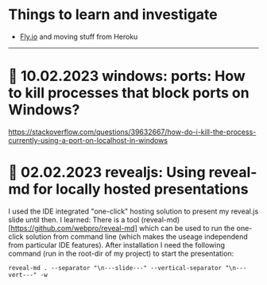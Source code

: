 # Things to learn and investigate
- [Fly.io](https://fly.io/) and moving stuff from Heroku

---
# 📅 10.02.2023 windows: ports: How to kill processes that block ports on Windows?
https://stackoverflow.com/questions/39632667/how-do-i-kill-the-process-currently-using-a-port-on-localhost-in-windows

# 📅 02.02.2023 revealjs: Using reveal-md for locally hosted presentations
I used the IDE integrated "one-click" hosting solution to present my reveal.js slide until then.
I learned: There is a tool (reveal-md)[https://github.com/webpro/reveal-md] which can be used to run the one-click solution from command line (which makes the useage independend from particular IDE features).
After installation I need the following command (run in the root-dir of my project) to start the presentation:
````
reveal-md . --separator "\n---slide---" --vertical-separator "\n---vert---" -w
````
